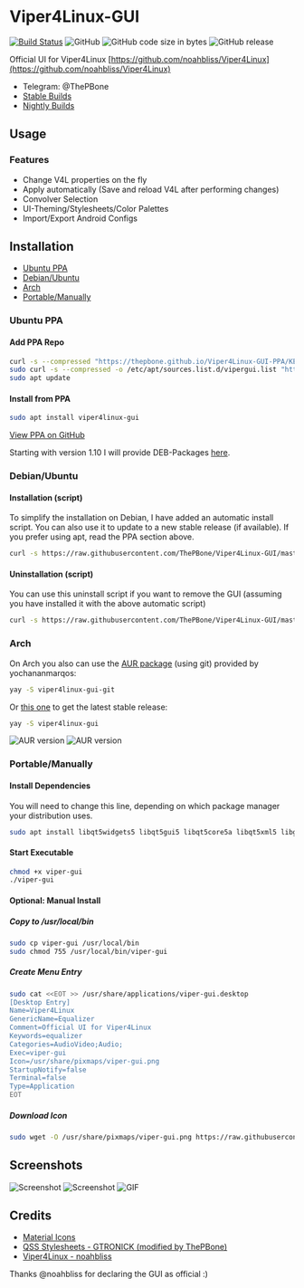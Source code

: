 # Viper4Linux-GUI
[![Build Status](https://travis-ci.org/ThePBone/Viper4Linux-GUI.svg?branch=master)](https://travis-ci.org/ThePBone/Viper4Linux-GUI) ![GitHub](https://img.shields.io/github/license/ThePBone/Viper4Linux-GUI) ![GitHub code size in bytes](https://img.shields.io/github/languages/code-size/ThePBone/Viper4Linux-GUI) ![GitHub release](https://img.shields.io/github/release/ThePBone/Viper4Linux-GUI)

Official UI for Viper4Linux [https://github.com/noahbliss/Viper4Linux](https://github.com/noahbliss/Viper4Linux)
 * Telegram: @ThePBone
 * [Stable Builds](https://github.com/ThePBone/Viper4Linux-GUI/releases)
 * [Nightly Builds](https://nightly.thebone.cf/viper-gui/?C=M;O=D)

## Usage
### Features
 * Change V4L properties on the fly 
 * Apply automatically (Save and reload V4L after performing changes)
 * Convolver Selection
 * UI-Theming/Stylesheets/Color Palettes 
 * Import/Export Android Configs

## Installation
 * [Ubuntu PPA](#ubuntu-ppa)
 * [Debian/Ubuntu](#debianubuntu)
 * [Arch](#arch)
 * [Portable/Manually](#portablemanually)
### Ubuntu PPA
#### Add PPA Repo
```bash
curl -s --compressed "https://thepbone.github.io/Viper4Linux-GUI-PPA/KEY.gpg" | sudo apt-key add -
sudo curl -s --compressed -o /etc/apt/sources.list.d/vipergui.list "https://thepbone.github.io/Viper4Linux-GUI-PPA/vipergui.list"
sudo apt update
```
#### Install from PPA
```bash
sudo apt install viper4linux-gui
```
[View PPA on GitHub](https://github.com/ThePBone/Viper4Linux-GUI-PPA)

Starting with version 1.10 I will provide DEB-Packages [here](https://github.com/ThePBone/Viper4Linux-GUI/releases).

### Debian/Ubuntu
#### Installation (script)
To simplify the installation on Debian, I have added an automatic install script.
You can also use it to update to a new stable release (if available).
If you prefer using apt, read the PPA section above.
```bash
curl -s https://raw.githubusercontent.com/ThePBone/Viper4Linux-GUI/master/scripts/install-debian.sh | sudo bash
```
#### Uninstallation (script)
You can use this uninstall script if you want to remove the GUI (assuming you have installed it with the above automatic script) 
```bash
curl -s https://raw.githubusercontent.com/ThePBone/Viper4Linux-GUI/master/scripts/uninstall-debian.sh | sudo bash
```
### Arch 

On Arch you also can use the [AUR package](https://aur.archlinux.org/packages/viper4linux-gui-git/) (using git) provided by yochananmarqos:
```bash
yay -S viper4linux-gui-git  
```

Or [this one](https://aur.archlinux.org/packages/viper4linux-gui) to get the latest stable release:
```bash
yay -S viper4linux-gui 
```
![AUR version](https://img.shields.io/aur/version/viper4linux-gui?label=aur%20%28stable%29) ![AUR version](https://img.shields.io/aur/version/viper4linux-gui-git?label=aur%20%28git%29)
### Portable/Manually
#### Install Dependencies
You will need to change this line, depending on which package manager your distribution uses.
```bash
sudo apt install libqt5widgets5 libqt5gui5 libqt5core5a libqt5xml5 libgl1-mesa-dev git
```

#### Start Executable
```bash
chmod +x viper-gui
./viper-gui
```

#### Optional: Manual Install
##### Copy to /usr/local/bin
```bash
sudo cp viper-gui /usr/local/bin
sudo chmod 755 /usr/local/bin/viper-gui
```
##### Create Menu Entry
```bash
sudo cat <<EOT >> /usr/share/applications/viper-gui.desktop
[Desktop Entry]
Name=Viper4Linux
GenericName=Equalizer
Comment=Official UI for Viper4Linux
Keywords=equalizer
Categories=AudioVideo;Audio;
Exec=viper-gui
Icon=/usr/share/pixmaps/viper-gui.png
StartupNotify=false
Terminal=false
Type=Application
EOT
```
##### Download Icon
```bash
sudo wget -O /usr/share/pixmaps/viper-gui.png https://raw.githubusercontent.com/ThePBone/Viper4Linux-GUI/master/viper.png -q --show-progress
```

## Screenshots
![Screenshot](https://github.com/ThePBone/Viper4Linux-GUI/blob/master/screenshots/tab1.png?raw=true)
![Screenshot](https://github.com/ThePBone/Viper4Linux-GUI/blob/master/screenshots/tab3_dark.png?raw=true)
![GIF](https://github.com/ThePBone/Viper4Linux-GUI/blob/master/screenshots/contexthelp.gif?raw=true)
## Credits
 * [Material Icons](https://material.io/tools/icons/)
 * [QSS Stylesheets - GTRONICK (modified by ThePBone)](https://github.com/GTRONICK/QSS)
 * [Viper4Linux - noahbliss](https://github.com/noahbliss/Viper4Linux)

Thanks @noahbliss for declaring the GUI as official :)
